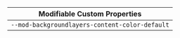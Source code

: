 | Modifiable Custom Properties                   |
| ---------------------------------------------- |
| `--mod-backgroundlayers-content-color-default` |

